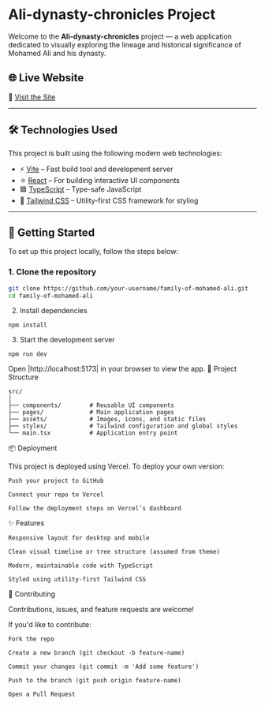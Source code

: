 # Ali-dynasty-chronicles Project

Welcome to the **Ali-dynasty-chronicles** project — a web application dedicated to visually exploring the lineage and historical significance of Mohamed Ali and his dynasty.

## 🌐 Live Website

🔗 [Visit the Site](https://ali-dynasty-chronicles.vercel.app/)

---

## 🛠️ Technologies Used

This project is built using the following modern web technologies:

- ⚡ [Vite](https://vitejs.dev/) – Fast build tool and development server
- ⚛️ [React](https://reactjs.org/) – For building interactive UI components
- 🟦 [TypeScript](https://www.typescriptlang.org/) – Type-safe JavaScript
- 🎨 [Tailwind CSS](https://tailwindcss.com/) – Utility-first CSS framework for styling

---

## 🚀 Getting Started

To set up this project locally, follow the steps below:

### 1. Clone the repository

```bash
git clone https://github.com/your-username/family-of-mohamed-ali.git
cd family-of-mohamed-ali
```
2. Install dependencies
```
npm install
```
3. Start the development server
```
npm run dev
```
Open |http://localhost:5173| in your browser to view the app.
📁 Project Structure
```
src/
│
├── components/        # Reusable UI components
├── pages/             # Main application pages
├── assets/            # Images, icons, and static files
├── styles/            # Tailwind configuration and global styles
└── main.tsx           # Application entry point
```
📦 Deployment

This project is deployed using Vercel. To deploy your own version:

    Push your project to GitHub

    Connect your repo to Vercel

    Follow the deployment steps on Vercel’s dashboard

✨ Features

    Responsive layout for desktop and mobile

    Clean visual timeline or tree structure (assumed from theme)

    Modern, maintainable code with TypeScript

    Styled using utility-first Tailwind CSS

🤝 Contributing

Contributions, issues, and feature requests are welcome!

If you'd like to contribute:

    Fork the repo

    Create a new branch (git checkout -b feature-name)

    Commit your changes (git commit -m 'Add some feature')

    Push to the branch (git push origin feature-name)

    Open a Pull Request

